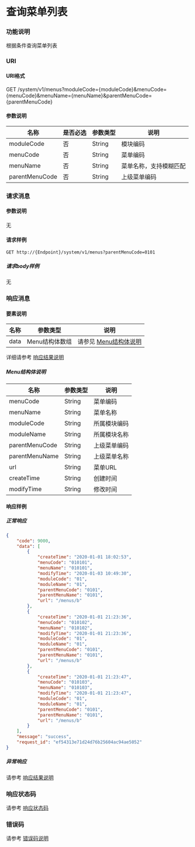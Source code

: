 # 查询菜单列表

### 功能说明
根据条件查询菜单列表

### URI
#### URI格式  
GET /system/v1/menus?moduleCode={moduleCode}&menuCode={menuCode}&menuName={menuName}&parentMenuCode={parentMenuCode}

#### 参数说明  
| 名称 | 是否必选 | 参数类型 | 说明 |
| --- | --- | --- | --- |
| moduleCode | 否 | String | 模块编码 |
| menuCode | 否 | String | 菜单编码 |
| menuName | 否 | String | 菜单名称，支持模糊匹配 |
| parentMenuCode | 否 | String | 上级菜单编码 |

### 请求消息
#### 参数说明  
无

#### 请求样例  
```
GET http://{Endpoint}/system/v1/menus?parentMenuCode=0101
```
##### 请求body样例
无

### 响应消息
#### 要素说明
| 名称 | 参数类型 | 说明 |
| --- | --- | --- |
| data | Menu结构体数组 | 请参见 [Menu结构体说明](#menu结构体说明) |

详细请参考 [响应结果说明](../../../common/response/result.md#要素说明)  

##### Menu结构体说明
| 名称 | 参数类型 | 说明 |
| --- | --- | --- |
| menuCode | String | 菜单编码 |
| menuName | String | 菜单名称 |
| moduleCode | String | 所属模块编码 |
| moduleName | String | 所属模块名称 |
| parentMenuCode | String | 上级菜单编码 |
| parentMenuName | String | 上级菜单名称 |
| url | String | 菜单URL |
| createTime | String | 创建时间 |
| modifyTime | String | 修改时间 |

#### 响应样例
##### 正常响应
```json
{
	"code": 9000,
	"data": [
		{
			"createTime": "2020-01-01 18:02:53",
			"menuCode": "010101",
			"menuName": "010101",
			"modifyTime": "2020-01-03 10:49:30",
			"moduleCode": "01",
			"moduleName": "01",
			"parentMenuCode": "0101",
			"parentMenuName": "0101",
			"url": "/menus/b"
		},
		{
			"createTime": "2020-01-01 21:23:36",
			"menuCode": "010102",
			"menuName": "010102",
			"modifyTime": "2020-01-01 21:23:36",
			"moduleCode": "01",
			"moduleName": "01",
			"parentMenuCode": "0101",
			"parentMenuName": "0101",
			"url": "/menus/b"
		},
		{
			"createTime": "2020-01-01 21:23:47",
			"menuCode": "010103",
			"menuName": "010103",
			"modifyTime": "2020-01-01 21:23:47",
			"moduleCode": "01",
			"moduleName": "01",
			"parentMenuCode": "0101",
			"parentMenuName": "0101",
			"url": "/menus/b"
		}
	],
	"message": "success",
	"request_id": "ef54313e71d24d76b25604ac94ae5052"
}
```
##### 异常响应
请参考 [响应结果说明](../../../common/response/result.md#异常响应样例)

### 响应状态码
请参考 [响应状态码](../../../common/response/status.md)

### 错误码
请参考 [错误码说明](../../../common/errorCode/README.md)
